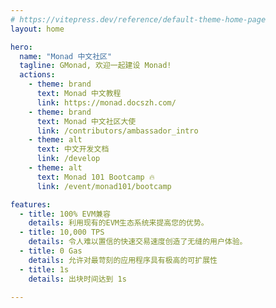 ```yaml
---
# https://vitepress.dev/reference/default-theme-home-page
layout: home

hero:
  name: "Monad 中文社区"
  tagline: GMonad, 欢迎一起建设 Monad!	
  actions:
    - theme: brand
      text: Monad 中文教程
      link: https://monad.docszh.com/
    - theme: brand
      text: Monad 中文社区大使
      link: /contributors/ambassador_intro
    - theme: alt
      text: 中文开发文档
      link: /develop
    - theme: alt
      text: Monad 101 Bootcamp 🔥
      link: /event/monad101/bootcamp

features:
  - title: 100% EVM兼容
    details: 利用现有的EVM生态系统来提高您的优势。
  - title: 10,000 TPS
    details: 令人难以置信的快速交易速度创造了无缝的用户体验。
  - title: 0 Gas
    details: 允许对最苛刻的应用程序具有极高的可扩展性  
  - title: 1s
    details: 出块时间达到 1s

---
```



